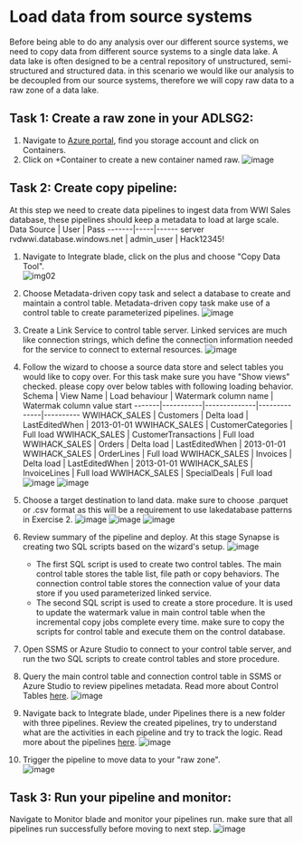 # Load data from source systems
Before being able to do any analysis over our different source systems, we need to copy data from different source systems to a single data lake. A data lake is often designed to be a central repository of unstructured, semi-structured and structured data. in this scenario we would like our analysis to be decoupled from our source systems, therefore we will copy raw  data to a raw zone of a data lake. 
## Task 1: Create a raw zone in your ADLSG2:
1. Navigate to [Azure portal](<https://ms.portal.azure.com/>), find you storage account and click on Containers.
2. Click on +Container to create a new container named raw.
![image](https://user-images.githubusercontent.com/40135849/171682074-8374ff09-6449-41bb-9458-baa7629d84f9.png)

## Task 2: Create copy pipeline:
At this step we need to create data pipelines to ingest data from WWI Sales database, these pipelines should keep a metadata to load at large scale.
  Data Source | User | Pass
  -------|-----|------
  server rvdwwi.database.windows.net  |  admin_user | Hack12345!
1. Navigate to Integrate blade, click on the plus and choose "Copy Data Tool".   
![img02](https://user-images.githubusercontent.com/40135849/171682701-71ac460b-9f95-4f8d-a8b2-4f1b75e89c71.png)

3. Choose Metadata-driven copy task and select a database to create and maintain a control table. Metadata-driven copy task make use of a control table to create parameterized pipelines.                                                                                                                      ![image](https://user-images.githubusercontent.com/31285245/171844258-1ec10bc2-ea4f-400b-a0da-0a34dc6053b9.png)

4. Create a Link Service to control table server. Linked services are much like connection strings, which define the connection information needed for the service to connect to external resources.                                                                                                            ![image](https://user-images.githubusercontent.com/31285245/171844767-1c6e55e2-8348-42db-b402-2b562f3b96e2.png)

5. Follow the wizard to choose a source data store and select tables you would like to copy over. For this task make sure you have "Show views" checked. please copy over below tables with following loading behavior.     
   Schema | View Name | Load behaviour | Watermark column name | Watermak column value start
   -------|-----------|--------------|--------------|----------
   WWIHACK_SALES | Customers | Delta load | LastEditedWhen | 2013-01-01
   WWIHACK_SALES | CustomerCategories | Full load
   WWIHACK_SALES | CustomerTransactions | Full load
   WWIHACK_SALES | Orders | Delta load | LastEditedWhen | 2013-01-01
   WWIHACK_SALES | OrderLines | Full load
   WWIHACK_SALES | Invoices | Delta load | LastEditedWhen | 2013-01-01
   WWIHACK_SALES | InvoiceLines | Full load
   WWIHACK_SALES | SpecialDeals | Full load
![image](https://user-images.githubusercontent.com/31285245/171845525-b6b9bd40-35db-4578-939a-c79f4f1a000e.png)
![image](https://user-images.githubusercontent.com/31285245/171846038-d5a777f3-ff5a-4b1e-967f-d1b99711a64f.png)

6.  Choose a target destination to land data. make sure to choose .parquet or .csv format as this will be a requirement  to use lakedatabase patterns in Exercise 2.       ![image](https://user-images.githubusercontent.com/31285245/175988738-eeae6b17-2678-4586-ac0c-c752cc84ab4b.png)
 ![image](https://user-images.githubusercontent.com/31285245/171846563-09c9ceb4-b3d4-45d0-86e5-821f4402506b.png)
 ![image](https://user-images.githubusercontent.com/31285245/171846702-ee6fe692-a3fd-4aa7-9d7e-0030f0f8f45d.png)

7.  Review summary of the pipeline and deploy. At this stage Synapse is creating two SQL scripts based on the wizard's setup.                           ![image](https://user-images.githubusercontent.com/31285245/171846825-eb2ca53b-57d5-4f68-8f50-d38ccefea766.png)

    - The first SQL script is used to create two control tables. The main control table stores the table list, file path or copy behaviors. The connection control table stores the connection value of your data store if you used parameterized linked service.
    - The second SQL script is used to create a store procedure. It is used to update the watermark value in main control table when the incremental copy jobs complete every time. make sure to copy the scripts for control table and execute them on the control database.                               

8. Open SSMS or Azure Studio to connect to your control table server, and run the two SQL scripts to create control tables and store procedure.
9. Query the main control table and connection control table in SSMS or Azure Studio  to review pipelines metadata. Read more about Control Tables [here](<https://docs.microsoft.com/en-us/azure/data-factory/copy-data-tool-metadata-driven#control-tables>).                                            ![image](https://user-images.githubusercontent.com/31285245/171847381-689d276e-5510-4a97-a042-fb2c8c8efe53.png) 
10. Navigate back to Integrate blade, under Pipelines there is a new folder with three pipelines. Review the created pipelines, try to understand what are the activities in each pipeline and try to track the logic. Read more about the pipelines [here](<https://docs.microsoft.com/en-us/azure/data-factory/copy-data-tool-metadata-driven#pipelines>). 
![image](https://user-images.githubusercontent.com/31285245/171837367-bd3ca165-f087-452d-86e0-33e19b4f72d8.png)
11. Trigger the pipeline to move data to your "raw zone".  
![image](https://user-images.githubusercontent.com/31285245/171837761-da6ea66c-f0a1-4f09-a91a-16857692bd74.png) 
## Task 3: Run your pipeline and monitor:
  Navigate to Monitor blade and monitor your pipelines run. make sure that all pipelines run successfully before moving to next step.
![image](https://user-images.githubusercontent.com/40135849/172838399-0c066090-757a-4d1d-b866-91ece8322597.png)
